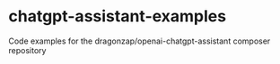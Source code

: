 # chatgpt-assistant-examples
Code examples for the dragonzap/openai-chatgpt-assistant composer repository
